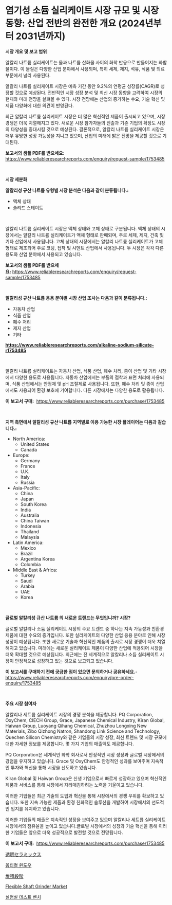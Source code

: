 <p><h1>염기성 소듐 실리케이트 시장 규모 및 시장 동향: 산업 전반의 완전한 개요 (2024년부터 2031년까지)</h1></p><p><strong>시장 개요 및 보고 범위</strong></p>
<p><p>알칼리 나트륨 실리케이트는 물과 나트륨 산화물 사이의 화학 반응으로 만들어지는 화합물이다. 이 물질은 다양한 산업 분야에서 사용되며, 특히 세제, 제지, 석유, 식품 및 의료 부문에서 널리 사용된다. </p><p>알칼리 나트륨 실리케이트 시장은 예측 기간 동안 9.2%의 연평균 성장률(CAGR)로 성장할 것으로 예상된다. 전반적인 시장 성장 분석 및 최신 시장 동향을 고려하여 시장의 현재와 미래 전망을 살펴볼 수 있다. 시장 전망에는 산업의 증가하는 수요, 기술 혁신 및 제품 다양화에 대한 의견이 반영된다. </p><p>최근 알칼리 나트륨 실리케이트 시장은 더 많은 혁신적인 제품이 출시되고 있으며, 시장 경쟁은 더욱 치열해지고 있다. 새로운 시장 참가자들의 진출과 기존 기업의 확장도 시장의 다양성을 증대시킬 것으로 예상된다. 결론적으로, 알칼리 나트륨 실리케이트 시장은 매우 유망한 성장 가능성을 지니고 있으며, 산업의 미래에 밝은 전망을 제공할 것으로 기대된다.</p></p>
<p><strong>보고서의 샘플 PDF를 받으세요:</strong> <a href="https://www.reliableresearchreports.com/enquiry/request-sample/1753485">https://www.reliableresearchreports.com/enquiry/request-sample/1753485</a></p>
<p>&nbsp;</p>
<p><strong>시장 세분화</strong></p>
<p><strong>알칼리성 규산 나트륨 유형별 시장 분석은 다음과 같이 분류됩니다.:</strong></p>
<p><ul><li>액체 상태</li><li>솔리드 스테이트</li></ul></p>
<p>&nbsp;</p>
<p><p>알칼리 나트륨 실리케이트 시장은 액체 상태와 고체 상태로 구분됩니다. 액체 상태의 시장에서는 알칼리 나트륨 실리케이트가 액체 형태로 판매되며, 주로 세제, 제지, 건축 및 기타 산업에서 사용됩니다. 고체 상태의 시장에서는 알칼리 나트륨 실리케이트가 고체 형태로 제조되어 주로 코팅, 접착 및 시멘트 산업에서 사용됩니다. 두 시장은 각각 다른 용도와 산업 분야에서 사용되고 있습니다.</p></p>
<p><strong>보고서의 샘플 PDF를 받으세요:</strong>&nbsp;<a href="https://www.reliableresearchreports.com/enquiry/request-sample/1753485">https://www.reliableresearchreports.com/enquiry/request-sample/1753485</a></p>
<p>&nbsp;</p>
<p><strong> 알칼리성 규산 나트륨 응용 분야별 시장 산업 조사는 다음과 같이 분류됩니다.:</strong></p>
<p><ul><li>자동차 산업</li><li>식품 산업</li><li>폐수 처리</li><li>제지 산업</li><li>기타</li></ul></p>
<p><strong><a href="https://www.reliableresearchreports.com/alkaline-sodium-silicate-r1753485">https://www.reliableresearchreports.com/alkaline-sodium-silicate-r1753485</a></strong></p>
<p>&nbsp;</p>
<p><p>알칼리 나트륨 실리케이트는 자동차 산업, 식품 산업, 폐수 처리, 종이 산업 및 기타 시장에서 다양한 용도로 사용됩니다. 자동차 산업에서는 부품의 접착과 표면 처리에 사용되며, 식품 산업에서는 안정제 및 pH 조절제로 사용됩니다. 또한, 폐수 처리 및 종이 산업에서도 사용되어 환경 보호에 기여합니다. 다른 시장에서는 다양한 용도로 활용됩니다.</p></p>
<p><strong>이 보고서 구매:</strong>&nbsp; <a href="https://www.reliableresearchreports.com/purchase/1753485">https://www.reliableresearchreports.com/purchase/1753485</a></p>
<p>&nbsp;</p>
<p><strong>지역 측면에서 알칼리성 규산 나트륨 지역별로 이용 가능한 시장 플레이어는 다음과 같습니다.:</strong></p>
<p><ul>
    <li>
        North America:
        <ul>
            <li>United States</li>
            <li>Canada</li>
        </ul>
    </li>
    <li>
        Europe:
        <ul>
            <li>Germany</li>
            <li>France</li>
            <li>U.K.</li>
            <li>Italy</li>
            <li>Russia</li>
        </ul>
    </li>
    <li>
        Asia-Pacific:
        <ul>
            <li>China</li>
            <li>Japan</li>
            <li>South Korea</li>
            <li>India</li>
            <li>Australia</li>
            <li>China Taiwan</li>
            <li>Indonesia</li>
            <li>Thailand</li>
            <li>Malaysia</li>
        </ul>
    </li>
    <li>
        Latin America:
        <ul>
            <li>Mexico</li>
            <li>Brazil</li>
            <li>Argentina Korea</li>
            <li>Colombia</li>
        </ul>
    </li>
    <li>
        Middle East & Africa:
        <ul>
            <li>Turkey</li>
            <li>Saudi</li>
            <li>Arabia</li>
            <li>UAE</li>
            <li>Korea</li>
        </ul>
    </li>
    </ul></p>
<p>&nbsp;</p>
<p><strong>글로벌 알칼리성 규산 나트륨 의 새로운 트렌드는 무엇입니까? 시장?</strong></p>
<p><p>글로벌 알칼리나 소듐 실리케이트 시장의 주요 트렌드 중 하나는 지속 가능성과 친환경 제품에 대한 수요의 증가입니다. 또한 실리케이트의 다양한 산업 응용 분야로 인해 시장 성장이 예상됩니다. 또한 새로운 기술과 혁신적인 제품의 출시로 시장 경쟁이 더욱 치열해지고 있습니다. 미래에는 새로운 실리케이트 제품이 다양한 산업에 적용되어 시장을 더욱 확대할 것으로 예상됩니다. 최근에는 전 세계적으로 알칼리나 소듐 실리케이트 시장이 안정적으로 성장하고 있는 것으로 보고되고 있습니다.</p></p>
<p><strong>이 보고서를 구매하기 전에 궁금한 점이 있으면 문의하거나 공유하세요.</strong>- <a href="https://www.reliableresearchreports.com/enquiry/pre-order-enquiry/1753485">https://www.reliableresearchreports.com/enquiry/pre-order-enquiry/1753485</a></p>
<p>&nbsp;</p>
<p><strong>주요 시장 참여자</strong></p>
<p><p>알칼리나 세트륨 실리케이트 시장의 경쟁 분석을 제공합니다. PQ Corporation, OxyChem, CIECH Group, Grace, Japanese Chemical Industry, Kiran Global, Haiwan Group, Luoyang Qihang Chemical, Zhuzhou Longxing New Materials, Zibo Qizhong Natron, Shandong Link Science and Technology, Quechen Silicon Chemistry와 같은 기업들의 시장 성장, 최신 트렌드 및 시장 규모에 대한 자세한 정보를 제공합니다. 몇 가지 기업의 매출액도 제공합니다.</p><p>PQ Corporation은 세계적인 화학 회사로서 안정적인 시장 성장과 글로벌 시장에서의 강점을 유지하고 있습니다. Grace 및 OxyChem도 안정적인 성과를 보여주며 지속적인 투자와 혁신을 통해 시장을 선도하고 있습니다.</p><p>Kiran Global 및 Haiwan Group은 신생 기업으로서 빠르게 성장하고 있으며 혁신적인 제품과 서비스를 통해 시장에서 자리매김하려는 노력을 기울이고 있습니다.</p><p>이러한 기업들은 최근 기술의 도입과 혁신을 통해 시장에서의 경쟁 우위를 확보하고 있습니다. 또한 지속 가능한 제품과 환경 친화적인 솔루션을 개발하여 시장에서의 선도적인 입지를 유지하고 있습니다.</p><p>이러한 기업들의 매출은 지속적인 성장을 보여주고 있으며 알칼리나 세트륨 실리케이트 시장에서의 점유율을 높이고 있습니다.글로벌 시장에서의 성장과 기술 혁신을 통해 이러한 기업들은 앞으로 더욱 성공적으로 발전할 것으로 전망됩니다.</p></p>
<p><strong>이 보고서 구매:</strong>&nbsp;&nbsp;<a href="https://www.reliableresearchreports.com/purchase/1753485">https://www.reliableresearchreports.com/purchase/1753485</a></p>
<p><p><a href="https://medium.com/@fabianhoncescu2022/%E9%80%8F%E6%98%8E%E3%82%BB%E3%83%A9%E3%83%9F%E3%83%83%E3%82%AF%E3%82%B9%E5%B8%82%E5%A0%B4%E8%A6%8F%E6%A8%A1-%E5%B8%82%E5%A0%B4%E5%B1%95%E6%9C%9B%E3%81%8A%E3%82%88%E3%81%B3%E5%B8%82%E5%A0%B4%E4%BA%88%E6%B8%AC-2024%E5%B9%B4%E3%81%8B%E3%82%892031%E5%B9%B4-de585b36369e">透明セラミックス</a></p><p><a href="https://medium.com/@dellkoepp03/%EA%B4%91%ED%95%99-%EC%B0%BD-%EC%8B%9C%EC%9E%A5%EC%9D%80-%EC%8B%9C%EC%9E%A5-%EC%A0%90%EC%9C%A0%EC%9C%A8-%ED%81%AC%EA%B8%B0-%EB%B0%8F-2031%EB%85%84%EA%B9%8C%EC%A7%80%EC%9D%98-%EC%98%88%EC%83%81-%EC%98%88%EC%B8%A1%EC%97%90-%EC%B4%88%EC%A0%90%EC%9D%84-%EB%A7%9E%EC%B6%A5%EB%8B%88%EB%8B%A4-53e53d534d71">옵티컬 윈도우</a></p><p><a href="https://medium.com/@hugofirst21/%E6%B2%88%E6%AE%BF%E6%AE%B5%E9%9A%8E%E5%B8%82%E5%A0%B4%E3%81%AE%E5%88%86%E6%9E%90-%E3%82%B0%E3%83%AD%E3%83%BC%E3%83%90%E3%83%AB%E7%94%A3%E6%A5%AD%E3%81%AE%E5%B1%95%E6%9C%9B%E3%81%A8%E4%BA%88%E6%B8%AC-2024%E5%B9%B4%E3%81%8B%E3%82%892031%E5%B9%B4%E3%81%BE%E3%81%A7-8ede5547640c">堆積段階</a></p><p><a href="https://github.com/kufem1/Market-Research-Report-List-2/blob/main/flexible-shaft-grinder-market.md">Flexible Shaft Grinder Market</a></p><p><a href="https://medium.com/@seanturner6262/%EC%97%B0%EA%B5%AC%EC%8B%A4-%ED%85%8C%EC%8A%A4%ED%8A%B8-%EB%B2%A4%EC%B9%98-%EC%8B%9C%EC%9E%A5-%EC%84%B1%EA%B3%B5%EC%A0%81%EC%9D%B8-%EB%B9%84%EC%A6%88%EB%8B%88%EC%8A%A4-%EC%A0%84%EB%9E%B5%EC%9D%98-%EC%97%B4%EC%87%A0-2031%EB%85%84%EA%B9%8C%EC%A7%80%EC%9D%98-%EC%98%88%EC%B8%A1-8b9a12669834">실험실 테스트 벤치</a></p></p>